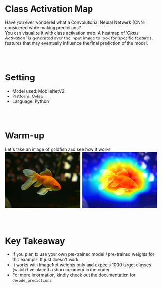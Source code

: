 # Class Activation Map
Have you ever wondered what a Convolutional Neural Network (CNN) considered while making predictions? <br/>
You can visualize it with class activation map. A heatmap of *'Class Activation'* is generated over the input image to look for specific features, features that may eventually influence the final prediction of the model.

<br/>
<br/>

# Setting
* Model used: MobileNetV2
* Platform: Colab
* Language: Python

<br/>
<br/>

# Warm-up
Let's take an image of goldfish and see how it works <br/>
<img src="img/goldfish.png" width="500" margin="5px">

<br/>
<br/>

# Key Takeaway
* If you plan to use your own pre-trained model / pre-trained weights for this example. It just doesn't work
* It works with ImageNet weights only and expects 1000 target classes (which I've placed a short comment in the code)
* For more information, kindly check out the documentation for `decode_predictions`

<br/>
<br/>
